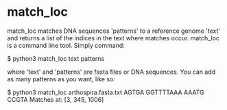 # match_loc

match_loc matches DNA sequences 'patterns' to a reference genome 'text' and returns a list of the indices in the text where matches occur.
match_loc is a command line tool. Simply command:

$ python3 match_loc text patterns

where 'text' and 'patterns' are fasta files or DNA sequences. You can add as many patterns as you want, like so:

$ python3 match_loc arthospira.fasta.txt AGTGA GGTTTTAAA AAATG CCGTA
Matches at: [3, 345, 1006]
